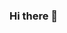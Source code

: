 ### Hi there 👋

<!--
**JSteigner/JSteigner** is a ✨ _special_ ✨ repository because its `README.md` (this file) appears on your GitHub profile.

Here are some ideas to get you started:

- 🔭 I’m currently working on practicing TDD / BDD
- 🌱 I’m currently learning Elixir / Phoenix and reading 'Clean Code' 
- 👯 I’m looking to collaborate on any interesting projects! I'm currently using React / React Native / Node / Express / MySQL / PostgreSQL
- 🤔 I’m looking for help with Elixir / general good coding practices
- 💬 Ask me about JavaScript
- 📫 How to reach me: ioctosteigner@gmail.com
- 😄 Pronouns: he / him
- ⚡ Fun fact: I love all kinds of music!
-->
